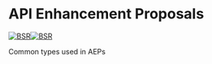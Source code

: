 # API Enhancement Proposals

[![BSR](https://img.shields.io/badge/BSR-Module-0C65EC)][bsr-aep-type][![BSR](https://img.shields.io/badge/BSR-Module-0C65EC)][bsr-aep-conformance]

Common types used in AEPs

[bsr-aep-conformance]: https://buf.build/aep/conformance
[bsr-aep-type]: https://buf.build/aep/type
